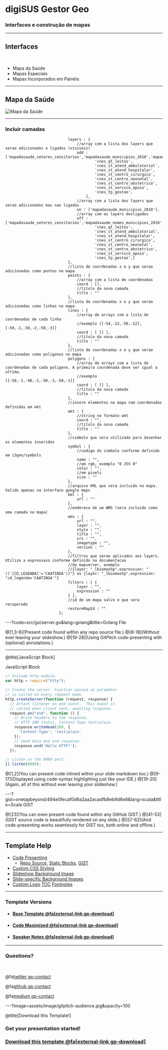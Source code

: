 # digiSUS Gestor Geo

### Interfaces e construção de mapas

---

## Interfaces

<br>

- Mapa da Saúde
- Mapas Especiais
- Mapas Incorporados em Painéis

---
## Mapa da Saúde
![Mapa da Saúde](/assets/image/mapadasaude.png)


---
### Incluir camadas

```
							layers : {
								//array com a lista dos layers que serao adicionados e ligados (visiveis)
                                add : ['mapadasaude_setores_censitarios','mapadasaude_municipios_2010','mapadasaude_nomes_municipios_2010','limites_regiao_saude','mapadasaude_cnes','cnes_ativo_inativo',
                                        'cnes_qt_leitos',
                                        'cnes_st_atend_ambulatorial',
                                        'cnes_st_atend_hospitalar',
                                        'cnes_st_centro_cirurgico',
                                        'cnes_st_centro_neonatal',
                                        'cnes_st_centro_obstetrico',
                                        'cnes_st_servico_apoio',
                                        'cnes_tp_gestao',
                                    ],
								//array com a lista dos layers que serao adicionados mas nao ligados
								on : ['mapadasaude_municipios_2010'],
								//array com os layers desligados
                                off : ['mapadasaude_setores_censitarios','mapadasaude_nomes_municipios_2010','limites_regiao_saude','mapadasaude_cnes','cnes_ativo_inativo',
                                        'cnes_qt_leitos',
                                        'cnes_st_atend_ambulatorial',
                                        'cnes_st_atend_hospitalar',
                                        'cnes_st_centro_cirurgico',
                                        'cnes_st_centro_neonatal',
                                        'cnes_st_centro_obstetrico',
                                        'cnes_st_servico_apoio',
                                        'cnes_tp_gestao',]
							},
							//lista de coordenadas x e y que serao adicionadas como pontos no mapa
							points : {
								//array com a lista de coordenadas
								coord : [],
								//titulo da nova camada
								title : ""
							},
							//lista de coordenadas x e y que serao adicionadas como linhas no mapa
							lines : {
								//array de arrays com a lista de coordenadas de cada linha
								//exemplo [[-54,-12,-50,-12],[-50,-1,-50,-2,-50,-3]]
								coord : [ [] ],
								//titulo da nova camada
								title : ""
							},
							//lista de coordenadas x e y que serao adicionadas como poligonos no mapa
							polygons : {
								//array de arrays com a lista de coordenadas de cada poligono. A primeira coordenada deve ser igual a ultima.
								//exemplo [[-50,-1,-48,-2,-50,-3,-50,-1]]
								coord : [ [] ],
								//titulo da nova camada
								title : ""
							},
							//insere elementos no mapa com coordenadas definidas em wkt
							wkt : {
								//string no formato wkt
								coord : "",
								//titulo da nova camada
								title : ""
							},
							//simbolo que sera utilizado para desenhar os elementos inseridos
							symbol : {
								//codigo do simbolo conforme definido em i3geo/symbols
								name : "",
								//em rgb, exemplo "0 255 0"
								color : "",
								//em pixels
								size : ""
							},
							//arquivo KML que sera incluido no mapa. Valido apenas na interface google maps
							kml : {
								url : ""
							},
							//endereco de um WMS (sera incluido como uma camada no mapa)
							wms : {
								url : "",
								layer : "",
								style : "",
								title : "",
								srs : "",
								imagetype : "",
								version : ""
							},
							//filtros que serao aplicados aos layers. Utilize a expressaso conforme definido na documentacao
							//do mapserver, exemplo
							//{layer: "_lbiomashp",expression: "(('[CD_LEGENDA]'='CAATINGA'))"} ou {layer: "_lbiomashp",expression: "cd_legenda='CAATINGA'"}
							filters : [ {
								layer : "",
								expression : ""
							} ],
							//id de um mapa salvo e que sera recuperado
							restoreMapId : ""
						};
```
---?code=src/go/server.go&lang=golang&title=Golang File

@[1,3-6](Present code found within any repo source file.)
@[8-18](Without ever leaving your slideshow.)
@[19-28](Using GitPitch code-presenting with (optional) annotations.)

---

@title[JavaScript Block]

<p><span class="slide-title">JavaScript Block</span></p>

```javascript
// Include http module.
var http = require("http");

// Create the server. Function passed as parameter
// is called on every request made.
http.createServer(function (request, response) {
  // Attach listener on end event.  This event is
  // called when client sent, awaiting response.
  request.on("end", function () {
    // Write headers to the response.
    // HTTP 200 status, Content-Type text/plain.
    response.writeHead(200, {
      'Content-Type': 'text/plain'
    });
    // Send data and end response.
    response.end('Hello HTTP!');
  });

// Listen on the 8080 port.
}).listen(8080);
```

@[1,2](You can present code inlined within your slide markdown too.)
@[9-17](Displayed using code-syntax highlighting just like your IDE.)
@[19-20](Again, all of this without ever leaving your slideshow.)

---?gist=onetapbeyond/494e0fecaf0d6a2aa2acadfb8eb9d6e8&lang=scala&title=Scala GIST

@[23](You can even present code found within any GitHub GIST.)
@[41-53](GIST source code is beautifully rendered on any slide.)
@[57-62](And code-presenting works seamlessly for GIST too, both online and offline.)

---

## Template Help

- [Code Presenting](https://github.com/gitpitch/gitpitch/wiki/Code-Presenting)
  + [Repo Source](https://github.com/gitpitch/gitpitch/wiki/Code-Delimiter-Slides), [Static Blocks](https://github.com/gitpitch/gitpitch/wiki/Code-Slides), [GIST](https://github.com/gitpitch/gitpitch/wiki/GIST-Slides) 
- [Custom CSS Styling](https://github.com/gitpitch/gitpitch/wiki/Slideshow-Custom-CSS)
- [Slideshow Background Image](https://github.com/gitpitch/gitpitch/wiki/Background-Setting)
- [Slide-specific Background Images](https://github.com/gitpitch/gitpitch/wiki/Image-Slides#background)
- [Custom Logo](https://github.com/gitpitch/gitpitch/wiki/Logo-Setting) [TOC](https://github.com/gitpitch/gitpitch/wiki/Table-of-Contents) [Footnotes](https://github.com/gitpitch/gitpitch/wiki/Footnote-Setting)

---

### Template Versions

- #### [Base Template  @fa[external-link gp-download]](https://gitpitch.com/gitpitch/templates/black)
- #### [Code Maximized @fa[external-link gp-download]](https://gitpitch.com/gitpitch/templates/black?p=codemax)
- #### [Speaker Notes @fa[external-link gp-download]](https://gitpitch.com/gitpitch/templates/black?p=speaker)

---

### Questions?

<br>

@fa[twitter gp-contact](@gitpitch)

@fa[github gp-contact](gitpitch)

@fa[medium gp-contact](@gitpitch)

---?image=assets/image/gitpitch-audience.jpg&opacity=100

@title[Download this Template!]

### Get your presentation started!
### [Download this template @fa[external-link gp-download]](https://gitpitch.com/template/download/black)

